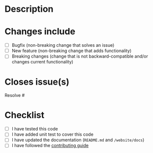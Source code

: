 # Description
<!-- 
Please add a description of what your pull request is doing.
 - What was the problem?
 - How it is resolved?
 - How can we test the change?
 - If there are breaking changes, please describe them in detail and why we cannot avoid them.
-->

# Changes include
- [ ] Bugfix (non-breaking change that solves an issue)
- [ ] New feature (non-breaking change that adds functionality)
- [ ] Breaking changes (change that is not backward-compatible and/or changes current functionality)

# Closes issue(s)
<!-- 
Please add the id of the issue this pull request is resolving.
We try to have an issue for every PR it is easier to talk about the feature/fix that way.
-->
Resolve #

# Checklist
- [ ] I have tested this code
- [ ] I have added unit test to cover this code
- [ ] I have updated the documentation (`README.md` and `/website/docs`)
- [ ] I have followed the [contributing guide](CONTRIBUTING.md)
